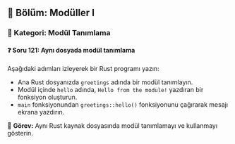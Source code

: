 ## 📘 Bölüm: Modüller I  
### 🔹 Kategori: Modül Tanımlama  
#### ❓ Soru 121: Aynı dosyada modül tanımlama

Aşağıdaki adımları izleyerek bir Rust programı yazın:

- Ana Rust dosyanızda `greetings` adında bir modül tanımlayın.
- Modül içinde `hello` adında, `Hello from the module!` yazdıran bir fonksiyon oluşturun.
- `main` fonksiyonundan `greetings::hello()` fonksiyonunu çağırarak mesajı ekrana yazdırın.

🔧 **Görev:** Aynı Rust kaynak dosyasında modül tanımlamayı ve kullanmayı gösterin.
